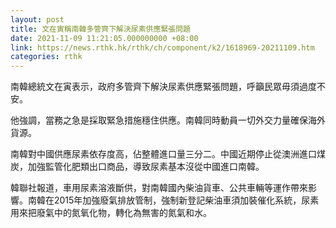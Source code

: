 ```yaml
---
layout: post
title: 文在寅稱南韓多管齊下解決尿素供應緊張問題
date: 2021-11-09 11:21:05.000000000 +08:00
link: https://news.rthk.hk/rthk/ch/component/k2/1618969-20211109.htm
categories: rthk
---
```


南韓總統文在寅表示，政府多管齊下解決尿素供應緊張問題，呼籲民眾毋須過度不安。

他強調，當務之急是採取緊急措施穩住供應。南韓同時動員一切外交力量確保海外貨源。

南韓對中國供應尿素依存度高，佔整體進口量三分二。中國近期停止從澳洲進口煤炭，加強監管化肥類出口商品，導致尿素基本沒從中國進口南韓。

韓聯社報道，車用尿素溶液斷供，對南韓國內柴油貨車、公共車輛等運作帶來影響。南韓在2015年加強廢氣排放管制，強制新登記柴油車須加裝催化系統，尿素用來把廢氣中的氮氧化物，轉化為無害的氮氣和水。
